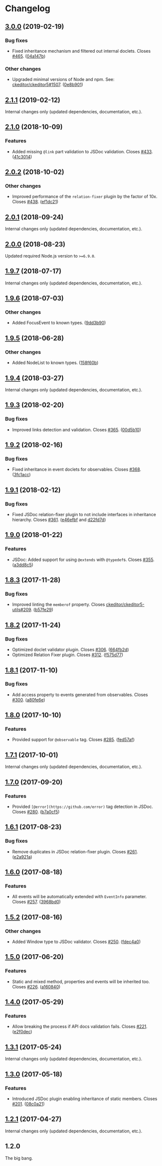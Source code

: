 Changelog
=========

## [3.0.0](https://github.com/ckeditor/ckeditor5-dev/compare/@ckeditor/jsdoc-plugins@2.1.1...@ckeditor/jsdoc-plugins@3.0.0) (2019-02-19)

### Bug fixes

* Fixed inheritance mechanism and filtered out internal doclets. Closes [#465](https://github.com/ckeditor/ckeditor5-dev/issues/465). ([04a147b](https://github.com/ckeditor/ckeditor5-dev/commit/04a147b))

### Other changes

* Upgraded minimal versions of Node and npm. See: [ckeditor/ckeditor5#1507](https://github.com/ckeditor/ckeditor5/issues/1507). ([0e8b901](https://github.com/ckeditor/ckeditor5-dev/commit/0e8b901))


## [2.1.1](https://github.com/ckeditor/ckeditor5-dev/compare/@ckeditor/jsdoc-plugins@2.1.0...@ckeditor/jsdoc-plugins@2.1.1) (2019-02-12)

Internal changes only (updated dependencies, documentation, etc.).


## [2.1.0](https://github.com/ckeditor/ckeditor5-dev/compare/@ckeditor/jsdoc-plugins@2.0.2...@ckeditor/jsdoc-plugins@2.1.0) (2018-10-09)

### Features

* Added missing `@link` part validation to JSDoc validation. Closes [#433](https://github.com/ckeditor/ckeditor5-dev/issues/433). ([41c3014](https://github.com/ckeditor/ckeditor5-dev/commit/41c3014))


## [2.0.2](https://github.com/ckeditor/ckeditor5-dev/compare/@ckeditor/jsdoc-plugins@2.0.1...@ckeditor/jsdoc-plugins@2.0.2) (2018-10-02)

### Other changes

* Improved performance of the `relation-fixer` plugin by the factor of 10x. Closes [#438](https://github.com/ckeditor/ckeditor5-dev/issues/438). ([ef1dc21](https://github.com/ckeditor/ckeditor5-dev/commit/ef1dc21))


## [2.0.1](https://github.com/ckeditor/ckeditor5-dev/compare/@ckeditor/jsdoc-plugins@2.0.0...@ckeditor/jsdoc-plugins@2.0.1) (2018-09-24)

Internal changes only (updated dependencies, documentation, etc.).


## [2.0.0](https://github.com/ckeditor/ckeditor5-dev/compare/@ckeditor/jsdoc-plugins@1.9.7...@ckeditor/jsdoc-plugins@2.0.0) (2018-08-23)

Updated required Node.js version to `>=6.9.0`.


## [1.9.7](https://github.com/ckeditor/ckeditor5-dev/compare/@ckeditor/jsdoc-plugins@1.9.6...@ckeditor/jsdoc-plugins@1.9.7) (2018-07-17)

Internal changes only (updated dependencies, documentation, etc.).


## [1.9.6](https://github.com/ckeditor/ckeditor5-dev/compare/@ckeditor/jsdoc-plugins@1.9.5...@ckeditor/jsdoc-plugins@1.9.6) (2018-07-03)

### Other changes

* Added FocusEvent to known types. ([9dd3b90](https://github.com/ckeditor/ckeditor5-dev/commit/9dd3b90))


## [1.9.5](https://github.com/ckeditor/ckeditor5-dev/compare/@ckeditor/jsdoc-plugins@1.9.4...@ckeditor/jsdoc-plugins@1.9.5) (2018-06-28)

### Other changes

* Added NodeList to known types. ([158f60b](https://github.com/ckeditor/ckeditor5-dev/commit/158f60b))


## [1.9.4](https://github.com/ckeditor/ckeditor5-dev/compare/@ckeditor/jsdoc-plugins@1.9.3...@ckeditor/jsdoc-plugins@1.9.4) (2018-03-27)

Internal changes only (updated dependencies, documentation, etc.).


## [1.9.3](https://github.com/ckeditor/ckeditor5-dev/compare/@ckeditor/jsdoc-plugins@1.9.2...@ckeditor/jsdoc-plugins@1.9.3) (2018-02-20)

### Bug fixes

* Improved links detection and validation. Closes [#365](https://github.com/ckeditor/ckeditor5-dev/issues/365). ([00d5b10](https://github.com/ckeditor/ckeditor5-dev/commit/00d5b10))


## [1.9.2](https://github.com/ckeditor/ckeditor5-dev/compare/@ckeditor/jsdoc-plugins@1.9.1...@ckeditor/jsdoc-plugins@1.9.2) (2018-02-16)

### Bug fixes

* Fixed inheritance in event doclets for observables. Closes [#368](https://github.com/ckeditor/ckeditor5-dev/issues/368). ([3fc1acc](https://github.com/ckeditor/ckeditor5-dev/commit/3fc1acc))


## [1.9.1](https://github.com/ckeditor/ckeditor5-dev/compare/@ckeditor/jsdoc-plugins@1.9.0...@ckeditor/jsdoc-plugins@1.9.1) (2018-02-12)

### Bug fixes

* Fixed JSDoc relation-fixer plugin to not include interfaces in inheritance hierarchy. Closes [#361](https://github.com/ckeditor/ckeditor5-dev/issues/361). ([e46efbf](https://github.com/ckeditor/ckeditor5-dev/commit/e46efbf) and [d22fd7d](https://github.com/ckeditor/ckeditor5-dev/commit/d22fd7d))


## [1.9.0](https://github.com/ckeditor/ckeditor5-dev/compare/@ckeditor/jsdoc-plugins@1.8.3...@ckeditor/jsdoc-plugins@1.9.0) (2018-01-22)

### Features

* JSDoc: Added support for using `@extends` with `@typedef`s. Closes [#355](https://github.com/ckeditor/ckeditor5-dev/issues/355). ([a3dd8c5](https://github.com/ckeditor/ckeditor5-dev/commit/a3dd8c5))


## [1.8.3](https://github.com/ckeditor/ckeditor5-dev/compare/@ckeditor/jsdoc-plugins@1.8.2...@ckeditor/jsdoc-plugins@1.8.3) (2017-11-28)

### Bug fixes

* Improved linting the `memberof` property. Closes [ckeditor/ckeditor5-utils#209](https://github.com/ckeditor/ckeditor5-utils/issues/209). ([b57fe29](https://github.com/ckeditor/ckeditor5-dev/commit/b57fe29))


## [1.8.2](https://github.com/ckeditor/ckeditor5-dev/compare/@ckeditor/jsdoc-plugins@1.8.1...@ckeditor/jsdoc-plugins@1.8.2) (2017-11-24)

### Bug fixes

* Optimized doclet validator plugin. Closes [#306](https://github.com/ckeditor/ckeditor5-dev/issues/306). ([664fb2d](https://github.com/ckeditor/ckeditor5-dev/commit/664fb2d))
* Optimized Relation Fixer plugin. Closes [#312](https://github.com/ckeditor/ckeditor5-dev/issues/312). ([f575d77](https://github.com/ckeditor/ckeditor5-dev/commit/f575d77))


## [1.8.1](https://github.com/ckeditor/ckeditor5-dev/compare/@ckeditor/jsdoc-plugins@1.8.0...@ckeditor/jsdoc-plugins@1.8.1) (2017-11-10)

### Bug fixes

* Add access property to events generated from observables. Closes [#300](https://github.com/ckeditor/ckeditor5-dev/issues/300). ([a80fe6e](https://github.com/ckeditor/ckeditor5-dev/commit/a80fe6e))


## [1.8.0](https://github.com/ckeditor/ckeditor5-dev/compare/@ckeditor/jsdoc-plugins@1.7.1...@ckeditor/jsdoc-plugins@1.8.0) (2017-10-10)

### Features

* Provided support for `@observable` tag. Closes [#285](https://github.com/ckeditor/ckeditor5-dev/issues/285). ([fed57af](https://github.com/ckeditor/ckeditor5-dev/commit/fed57af))


## [1.7.1](https://github.com/ckeditor/ckeditor5-dev/compare/@ckeditor/jsdoc-plugins@1.7.0...@ckeditor/jsdoc-plugins@1.7.1) (2017-10-01)

Internal changes only (updated dependencies, documentation, etc.).

## [1.7.0](https://github.com/ckeditor/ckeditor5-dev/compare/@ckeditor/jsdoc-plugins@1.6.1...@ckeditor/jsdoc-plugins@1.7.0) (2017-09-20)

### Features

* Provided `[@error](https://github.com/error)` tag detection in JSDoc. Closes [#280](https://github.com/ckeditor/ckeditor5-dev/issues/280). ([b7a0cf5](https://github.com/ckeditor/ckeditor5-dev/commit/b7a0cf5))


## [1.6.1](https://github.com/ckeditor/ckeditor5-dev/compare/@ckeditor/jsdoc-plugins@1.6.0...@ckeditor/jsdoc-plugins@1.6.1) (2017-08-23)

### Bug fixes

* Remove duplicates in JSDoc relation-fixer plugin. Closes [#261](https://github.com/ckeditor/ckeditor5-dev/issues/261). ([e2a921a](https://github.com/ckeditor/ckeditor5-dev/commit/e2a921a))


## [1.6.0](https://github.com/ckeditor/ckeditor5-dev/compare/@ckeditor/jsdoc-plugins@1.5.2...@ckeditor/jsdoc-plugins@1.6.0) (2017-08-18)

### Features

* All events will be automatically extended with `EventInfo` parameter. Closes [#257](https://github.com/ckeditor/ckeditor5-dev/issues/257). ([3968bd0](https://github.com/ckeditor/ckeditor5-dev/commit/3968bd0))


## [1.5.2](https://github.com/ckeditor/ckeditor5-dev/compare/@ckeditor/jsdoc-plugins@1.5.0...@ckeditor/jsdoc-plugins@1.5.2) (2017-08-16)

### Other changes

* Added Window type to JSDoc validator. Closes [#250](https://github.com/ckeditor/ckeditor5-dev/issues/250). ([fdec4a0](https://github.com/ckeditor/ckeditor5-dev/commit/fdec4a0))


## [1.5.0](https://github.com/ckeditor/ckeditor5-dev/compare/@ckeditor/jsdoc-plugins@1.4.0...@ckeditor/jsdoc-plugins@1.5.0) (2017-06-20)

### Features

* Static and mixed method, properties and events will be inherited too. Closes [#226](https://github.com/ckeditor/ckeditor5-dev/issues/226). ([a160840](https://github.com/ckeditor/ckeditor5-dev/commit/a160840))


## [1.4.0](https://github.com/ckeditor/ckeditor5-dev/compare/@ckeditor/jsdoc-plugins@1.3.1...@ckeditor/jsdoc-plugins@1.4.0) (2017-05-29)

### Features

* Allow breaking the process if API docs validation fails. Closes [#221](https://github.com/ckeditor/ckeditor5-dev/issues/221). ([e2f0dec](https://github.com/ckeditor/ckeditor5-dev/commit/e2f0dec))


## [1.3.1](https://github.com/ckeditor/ckeditor5-dev/compare/@ckeditor/jsdoc-plugins@1.3.0...@ckeditor/jsdoc-plugins@1.3.1) (2017-05-24)

Internal changes only (updated dependencies, documentation, etc.).

## [1.3.0](https://github.com/ckeditor/ckeditor5-dev/compare/@ckeditor/jsdoc-plugins@1.2.1...@ckeditor/jsdoc-plugins@1.3.0) (2017-05-18)

### Features

* Introduced JSDoc plugin enabling inheritance of static members. Closes [#201](https://github.com/ckeditor/ckeditor5-dev/issues/201). ([08c0a21](https://github.com/ckeditor/ckeditor5-dev/commit/08c0a21))


## [1.2.1](https://github.com/ckeditor/ckeditor5-dev/compare/@ckeditor/jsdoc-plugins@1.2.0...@ckeditor/jsdoc-plugins@1.2.1) (2017-04-27)

Internal changes only (updated dependencies, documentation, etc.).


## 1.2.0

The big bang.
